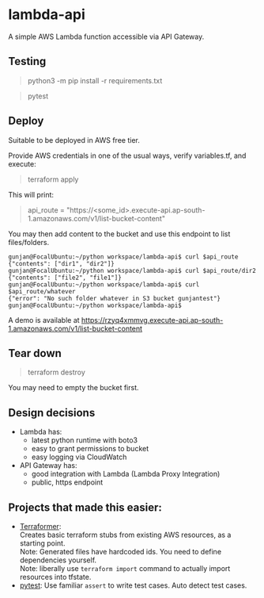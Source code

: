 # lambda-api
A simple AWS Lambda function accessible via API Gateway.


## Testing
> python3 -m pip install -r requirements.txt

> pytest


## Deploy

Suitable to be deployed in AWS free tier.

Provide AWS credentials in one of the usual ways, verify variables.tf, and execute:
> terraform apply

This will print:
> api_route = "https://<some_id>.execute-api.ap-south-1.amazonaws.com/v1/list-bucket-content"

You may then add content to the bucket and use this endpoint to list files/folders.

```shell
gunjan@FocalUbuntu:~/python workspace/lambda-api$ curl $api_route
{"contents": ["dir1", "dir2"]}
gunjan@FocalUbuntu:~/python workspace/lambda-api$ curl $api_route/dir2
{"contents": ["file2", "file1"]}
gunjan@FocalUbuntu:~/python workspace/lambda-api$ curl $api_route/whatever
{"error": "No such folder whatever in S3 bucket gunjantest"}
gunjan@FocalUbuntu:~/python workspace/lambda-api$ 
```

A demo is available at https://rzyq4xmmvg.execute-api.ap-south-1.amazonaws.com/v1/list-bucket-content


## Tear down
> terraform destroy

You may need to empty the bucket first.


## Design decisions
- Lambda has:
  - latest python runtime with boto3
  - easy to grant permissions to bucket
  - easy logging via CloudWatch
- API Gateway has:
  - good integration with Lambda (Lambda Proxy Integration)
  - public, https endpoint


## Projects that made this easier:
- [Terraformer](https://github.com/GoogleCloudPlatform/terraformer):  
  Creates basic terraform stubs from existing AWS resources, as a starting point.  
  Note: Generated files have hardcoded ids. You need to define dependencies yourself.  
  Note: liberally use `terraform import` command to actually import resources into tfstate.
- [pytest](https://pytest.org):
  Use familiar `assert` to write test cases. Auto detect test cases.
  